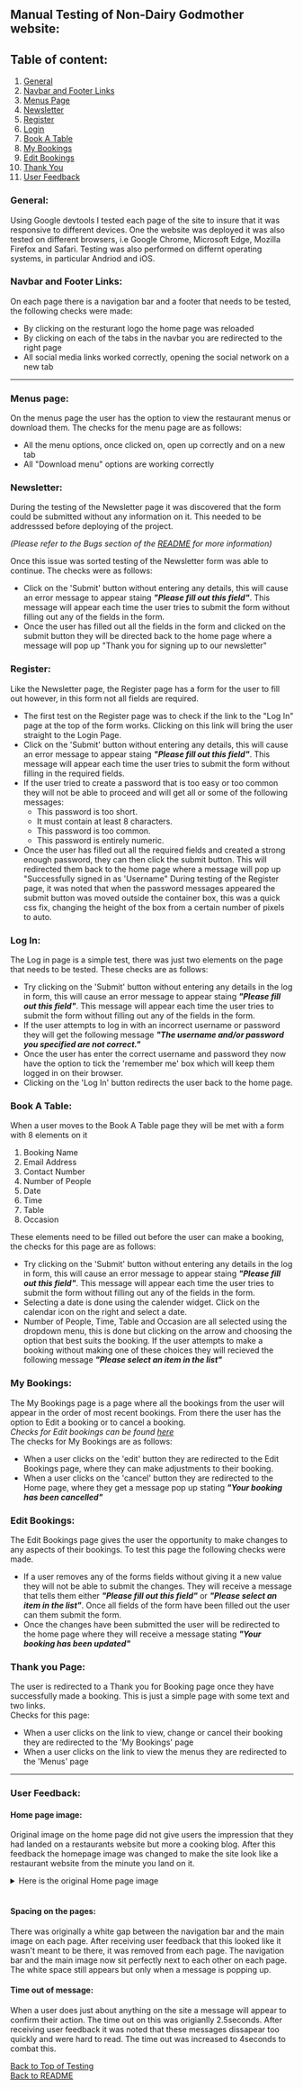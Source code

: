 ## Manual Testing of Non-Dairy Godmother website: 

## Table of content: 
 1. [General](#General)
 1. [Navbar and Footer Links](#navbar-and-footer-links)
 1. [Menus Page](#menus-page)
 1. [Newsletter](#newsletter)
 1. [Register](#register)
 1. [Login](#log-in)
 1. [Book A Table](#book-a-table)
 1. [My Bookings](#my-bookings)
 1. [Edit Bookings](#edit-bookings)
 1. [Thank You](#thank-you-page)
 1. [User Feedback](#user-feedback)  


### General:
Using Google devtools I tested each page of the site to insure that it was responsive to different devices.
One the website was deployed it was also tested on different browsers, i.e Google Chrome, Microsoft Edge, Mozilla Firefox and Safari. Testing was also performed on differnt operating systems, in particular Andriod and iOS.

### Navbar and Footer Links: 
On each page there is a navigation bar and a footer that needs to be tested, the following checks were made: 
* By clicking on the resturant logo the home page was reloaded
* By clicking on each of the tabs in the navbar you are redirected to the right page
* All social media links worked correctly, opening the social network on a new tab

***

### Menus page:
On the menus page the user has the option to view the restaurant menus or download them. The checks for the menu page are as follows:
* All the menu options, once clicked on, open up correctly and on a new tab
* All "Download menu" options are working correctly 


### Newsletter: 
During the testing of the Newsletter page it was discovered that the form could be submitted without any information on it. This needed to be addresssed before deploying of the project.

*(Please refer to the Bugs section of the [README](/README.md) for more information)*

Once this issue was sorted testing of the Newsletter form was able to continue. The checks were as follows:
* Click on the 'Submit' button without entering any details, this will cause an error message to appear staing ***"Please fill out this field"***. This message will appear each time the user tries to submit the form without filling out any of the fields in the form. 
* Once the user has filled out all the fields in the form and clicked on the submit button they will be directed back to the home page where a message will pop up "Thank you for signing up to our newsletter"


### Register:
Like the Newsletter page, the Register page has a form for the user to fill out however, in this form not all fields are required. 
* The first test on the Register page was to check if the link to the "Log In" page at the top of the form works. Clicking on this link will bring the user straight to the Login Page. 
* Click on the 'Submit' button without entering any details, this will cause an error message to appear staing ***"Please fill out this field"***. This message will appear each time the user tries to submit the form without filling in the required fields. 
* If the user tried to create a password that is too easy or too common they will not be able to proceed and will get all or some of the following messages: 
    * This password is too short. 
    * It must contain at least 8 characters.
    * This password is too common.
    * This password is entirely numeric.
* Once the user has filled out all the required fields and created a strong enough password, they can then click the submit button. This will redirected them back to the home page where a message will pop up "Successfully signed in as 'Username"
During testing of the Register page, it was noted that when the password messages appeared the submit button was moved outside the container box, this was a quick css fix, changing the height of the box from a certain number of pixels to auto. 


### Log In:
The Log in page is a simple test, there was just two elements on the page that needs to be tested. These checks are as follows:
* Try clicking on the 'Submit' button without entering any details in the log in form, this will cause an error message to appear staing ***"Please fill out this field"***. This message will appear each time the user tries to submit the form without filling out any of the fields in the form. 
* If the user attempts to log in with an incorrect username or password they will get the following message ***"The username and/or password you specified are not correct."***
* Once the user has enter the correct username and password they now have the option to tick the 'remember me' box which will keep them logged in on their browser. 
* Clicking on the 'Log In' button redirects the user back to the home page.


### Book A Table:
When a user moves to the Book A Table page they will be met with a form with 8 elements on it
1. Booking Name
1. Email Address
1. Contact Number
1. Number of People
1. Date
1. Time
1. Table
1. Occasion 

These elements need to be filled out before the user can make a booking, the checks for this page are as follows:
* Try clicking on the 'Submit' button without entering any details in the log in form, this will cause an error message to appear staing ***"Please fill out this field"***. This message will appear each time the user tries to submit the form without filling out any of the fields in the form. 
* Selecting a date is done using the calender widget. Click on the calendar icon on the right and select a date.
* Number of People, Time, Table and Occasion are all selected using the dropdown menu, this is done but clicking on the arrow and choosing the option that best suits the booking. If the user attempts to make a booking without making one of these choices they will recieved the following message ***"Please select an item in the list"***


### My Bookings:
The My Bookings page is a page where all the bookings from the user will appear in the order of most recent bookings. From there the user has the option to Edit a booking or to cancel a booking.   
*Checks for Edit bookings can be found [here](#edit-bookings)*   
The checks for My Bookings are as follows:
* When a user clicks on the 'edit' button they are redirected to the Edit Bookings page, where they can make adjustments to their booking.
* When a user clicks on the 'cancel' button they are redirected to the Home page, where they get a message pop up stating ***"Your booking has been cancelled"***


### Edit Bookings:
The Edit Bookings page gives the user the opportunity to make changes to any aspects of their bookings. To test this page the following checks were made.
* If a user removes any of the forms fields without giving it a new value they will not be able to submit the changes. They will receive a message that tells them either ***"Please fill out this field"*** or  ***"Please select an item in the list"***. Once all fields of the form have been filled out the user can them submit the form.
* Once the changes have been submitted the user will be redirected to the home page where they will receive a message stating ***"Your booking has been updated"***


### Thank you Page:
The user is redirected to a Thank you for Booking page once they have successfully made a booking. This is just a simple page with some text and two links.   
Checks for this page: 
* When a user clicks on the link to view, change or cancel their booking they are redirected to the 'My Bookings' page
* When a user clicks on the link to view the menus they are redirected to the 'Menus' page

***

### User Feedback:  
#### Home page image:
Original image on the home page did not give users the impression that they had landed on a restaurants website but more a cooking blog. After this feedback the homepage image was changed to make the site look like a restaurant website from the minute you land on it.  

<details>
<summary>Here is the original Home page image</summary>

![Original Home Page Image](https://res.cloudinary.com/martiless/image/upload/v1658244483/static/images/bowl_of_fruit.f931d0309a9e.jpg)
</details><br>


#### Spacing on the pages:
There was originally a white gap between the navigation bar and the main image on each page. After receiving user feedback that this looked like it wasn't meant to be there, it was removed from each page. The navigation bar and the main image now sit perfectly next to each other on each page. The white space still appears but only when a message is popping up.

#### Time out of message:
When a user does just about anything on the site a message will appear to confirm their action. The time out on this was origianlly 2.5seconds. After receiving user feedback it was noted that these messages dissapear too quickly and were hard to read. The time out was increased to 4seconds to combat this. 

[Back to Top of Testing](#manual-testing-of-non-dairy-godmother-website)     
[Back to README](/README.md)